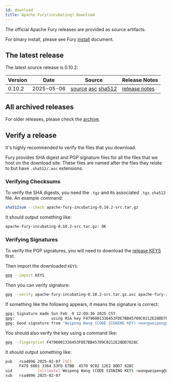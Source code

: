 ```yaml
---
id: download
title: Apache Fury(incubating) Download
---
```


The official Apache Fury releases are provided as source artifacts.

For binary install, please see Fury [install](/docs/start/install/) document.

## The latest release

The latest source release is 0.10.2:

| Version | Date | Source | Release Notes |
|---------|------------|--------|---------------|
| 0.10.2   |2025-05-06  | [source](https://www.apache.org/dyn/closer.lua/incubator/fury/0.10.2/apache-fury-0.10.2-incubating-src.tar.gz?action=download) [asc](https://downloads.apache.org/incubator/fury/0.10.2/apache-fury-0.10.2-incubating-src.tar.gz.asc) [sha512](https://downloads.apache.org/incubator/fury/0.10.2/apache-fury-0.10.2-incubating-src.tar.gz.sha512) | [release notes](https://github.com/apache/fury/releases/tag/v0.10.2) |

## All archived releases

For older releases, please check the [archive](https://archive.apache.org/dist/incubator/fury).

## Verify a release

It's highly recommended to verify the files that you download.

Fury provides SHA digest and PGP signature files for all the files that we host on the download site.
These files are named after the files they relate to but have `.sha512/.asc` extensions.

### Verifying Checksums

To verify the SHA digests, you need the `.tgz` and its associated `.tgz.sha512` file. An example command:

```bash
sha512sum --check apache-fury-incubating-0.10.2-src.tar.gz
```

It should output something like:

```bash
apache-fury-incubating-0.10.2-src.tar.gz: OK
```

### Verifying Signatures

To verify the PGP signatures, you will need to download the
[release KEYS](https://downloads.apache.org/incubator/fury/KEYS) first.

Then import the downloaded `KEYS`:

```bash
gpg --import KEYS
```

Then you can verify signature:

```bash
gpg --verify apache-fury-incubating-0.10.2-src.tar.gz.asc apache-fury-incubating-0.10.2-src.tar.gz
```

If something like the following appears, it means the signature is correct:

```bash
gpg: Signature made Sun Feb  9 12:09:36 2025 CST
gpg:                using RSA key F4796001336453FDE7BB45709C0212E28DD7828C
gpg: Good signature from "Weipeng Wang (CODE SIGNING KEY) <wangweipeng@apache.org>"
```

You should also verify the key using a command like:

```bash
gpg --fingerprint F4796001336453FDE7BB45709C0212E28DD7828C
```

It should output something like:

```bash
pub   rsa4096 2025-02-07 [SC]
      F479 6001 3364 53FD E7BB  4570 9C02 12E2 8DD7 828C
uid           [ultimate] Weipeng Wang (CODE SIGNING KEY) <wangweipeng@apache.org>
sub   rsa4096 2025-02-07
```
